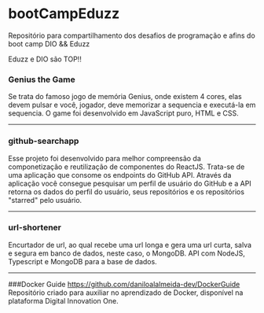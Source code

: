 # bootCampEduzz
Repositório para compartilhamento dos desafios de programação e afins do boot camp DIO &amp;&amp; Eduzz

Eduzz e DIO são TOP!!

### Genius the Game
Se trata do famoso jogo de memória Genius, onde existem 4 cores, elas devem pulsar e você, jogador, deve memorizar a sequencia e executá-la em sequencia.
O game foi desenvolvido em JavaScript puro, HTML e CSS.

***

### github-searchapp
Esse projeto foi desenvolvido para melhor compreensão da componetização e reutilização de componentes do ReactJS.
Trata-se de uma aplicação que consome os endpoints do GitHub API.
Através da aplicação você consegue pesquisar um perfil de usuário do GitHub e  a API retorna os dados do perfil do usuário, seus repositórios e os repositórios "starred" pelo usuário.

***

### url-shortener
Encurtador de url, ao qual recebe uma url longa e gera uma url curta, salva e segura em banco de dados, neste caso, o MongoDB.
API com NodeJS, Typescript e MongoDB para a base de dados.

***

###Docker Guide
https://github.com/daniloalalmeida-dev/DockerGuide
Repositório criado para auxiliar no aprendizado de Docker, disponível na plataforma Digital Innovation One.
